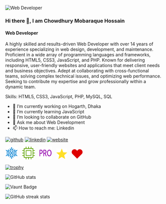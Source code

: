 ![Web Developer](https://media.licdn.com/dms/image/v2/D5616AQFtKfm3M1VVGg/profile-displaybackgroundimage-shrink_350_1400/profile-displaybackgroundimage-shrink_350_1400/0/1735799073722?e=1743638400&v=beta&t=GKF-pjOOavtp57Gn749_cyp599xzng2J_uTaY6bUvf4)

### Hi there 👋, I am Chowdhury Mobaraque Hossain
#### Web Developer


A highly skilled and results-driven Web Developer with over 14 years of experience specializing in web design, development, and maintenance. Proficient in a wide array of programming languages and frameworks, including HTML5, CSS3, JavaScript, and PHP. Known for delivering responsive, user-friendly websites and applications that meet client needs and business objectives. Adept at collaborating with cross-functional teams, solving complex technical issues, and optimizing web performance. Seeking to contribute my expertise and grow professionally within a dynamic team.

Skills: HTML5, CSS3, JavaScript, PHP, MySQL, SQL

- 🔭 I’m currently working on Hogarth, Dhaka 
- 🌱 I’m currently learning JavaScript 
- 👯 I’m looking to collaborate on GitHub 
- 💬 Ask me about Web Development 
- 📫 How to reach me: Linkedin 


[<img src='https://cdn.jsdelivr.net/npm/simple-icons@3.0.1/icons/github.svg' alt='github' height='40'>](https://github.com/Toslim77)  [<img src='https://cdn.jsdelivr.net/npm/simple-icons@3.0.1/icons/linkedin.svg' alt='linkedin' height='40'>](https://www.linkedin.com/in/mobaraque/)  [<img src='https://cdn.jsdelivr.net/npm/simple-icons@3.0.1/icons/icloud.svg' alt='website' height='40'>](www.mobaraque.com)  

<a href='https://archiveprogram.github.com/'><img src='https://raw.githubusercontent.com/acervenky/animated-github-badges/master/assets/acbadge.gif' width='40' height='40'></a> <a href='https://docs.github.com/en/developers'><img src='https://raw.githubusercontent.com/acervenky/animated-github-badges/master/assets/devbadge.gif' width='40' height='40'></a> <a href='https://github.com/pricing'><img src='https://raw.githubusercontent.com/acervenky/animated-github-badges/master/assets/pro.gif' width='40' height='40'></a> <a href='https://stars.github.com/'><img src='https://raw.githubusercontent.com/acervenky/animated-github-badges/master/assets/starbadge.gif' width='35' height='35'></a> <a href='https://docs.github.com/en/github/supporting-the-open-source-community-with-github-sponsors'><img src='https://raw.githubusercontent.com/acervenky/animated-github-badges/master/assets/sponsorbadge.gif' width='35' height='35'></a> 

[![trophy](https://github-profile-trophy.vercel.app/?username=Toslim77)](https://github.com/ryo-ma/github-profile-trophy)

![GitHub stats](https://github-readme-stats.vercel.app/api?username=Toslim77&show_icons=true)  

![Vaunt Badge](https://api.vaunt.dev/v1/github/entities/Toslim77/contributions?format=svg&private=false)  

![GitHub streak stats](https://streak-stats.demolab.com/?user=Toslim77)  

